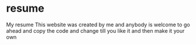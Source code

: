 # resume
My resume
This website was created by me and anybody is welcome to go ahead and copy the code and change till you like it and then make it your own
